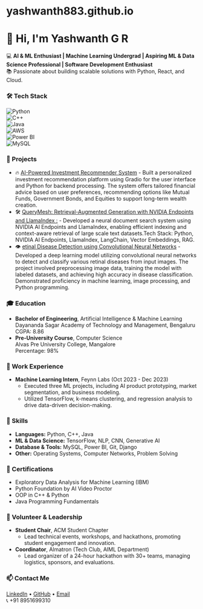 # yashwanth883.github.io
# 👋 Hi, I'm Yashwanth G R  
💻 **AI & ML Enthusiast | Machine Learning Undergrad | Aspiring ML & Data Science Professional | Software Development Enthusiast**  
📚 Passionate about building scalable solutions with Python, React, and Cloud.


### 🛠️ Tech Stack  
![Python](https://img.shields.io/badge/-Python-blue?style=flat-square&logo=python)  
![C++](https://img.shields.io/badge/-C++-blue?style=flat-square&logo=cplusplus)  
![Java](https://img.shields.io/badge/-Java-red?style=flat-square&logo=java)  
![AWS](https://img.shields.io/badge/-AWS-orange?style=flat-square&logo=amazon-aws)  
![Power BI](https://img.shields.io/badge/-Power%20BI-yellow?style=flat-square&logo=powerbi)  
![MySQL](https://img.shields.io/badge/-MySQL-blue?style=flat-square&logo=mysql)  

### 🚀 Projects
- 🔥 [AI-Powered Investment Recommender System](https://github.com/yashwanth883/finance-recommender) - Built a personalized investment recommendation platform using Gradio for the user interface and Python for backend 
processing. The system offers tailored financial advice based on user preferences, recommending options like Mutual Funds, 
Government Bonds, and Equities to support long-term wealth creation.    
- 🛠️ [QueryMesh: Retrieval-Augmented Generation with NVIDIA Endpoints and LlamaIndex :](https://github.com/yashwanth883/querymesh) - Developed a neural document 
search system using NVIDIA AI Endpoints and LlamaIndex, enabling efficient indexing and context-aware retrieval of large
scale text datasets.Tech Stack: Python, NVIDIA AI Endpoints, LlamaIndex, LangChain, Vector Embeddings, RAG. 
- 👁️ [etinal Disease Detection using Convolutional Neural Networks](https://github.com/yashwanth883/retinal-disease-detection) - Developed a deep learning model utilizing convolutional neural networks to detect and classify various retinal diseases from input images. The project 
involved preprocessing image data, training the model with labeled datasets, and achieving high accuracy in disease classification. Demonstrated 
proficiency in machine learning, image processing, and Python programming.  

### 🎓 Education  
- **Bachelor of Engineering**, Artificial Intelligence & Machine Learning  
  Dayananda Sagar Academy of Technology and Management, Bengaluru  
  CGPA: 8.86  
- **Pre-University Course**, Computer Science  
  Alvas Pre University College, Mangalore  
  Percentage: 98%  

### 💼 Work Experience  
- **Machine Learning Intern**, Feynn Labs (Oct 2023 - Dec 2023)  
  - Executed three ML projects, including AI product prototyping, market segmentation, and business modeling.  
  - Utilized TensorFlow, k-means clustering, and regression analysis to drive data-driven decision-making.  

### 🎯 Skills  
- **Languages:** Python, C++, Java  
- **ML & Data Science:** TensorFlow, NLP, CNN, Generative AI  
- **Database & Tools:** MySQL, Power BI, Git, Django  
- **Other:** Operating Systems, Computer Networks, Problem Solving  

### 📜 Certifications  
- Exploratory Data Analysis for Machine Learning (IBM)  
- Python Foundation by AI Video Proctor  
- OOP in C++ & Python  
- Java Programming Fundamentals  

### 👥 Volunteer & Leadership  
- **Student Chair**, ACM Student Chapter  
  - Lead technical events, workshops, and hackathons, promoting student engagement and innovation.  
- **Coordinator**, Almatron (Tech Club, AIML Department)  
  - Lead organizer of a 24-hour hackathon with 30+ teams, managing logistics, sponsors, and evaluations.  

### 📫 Contact Me  
[LinkedIn](https://linkedin.com/in/yashwanth-g-r-710718228) • [GitHub](https://github.com/yashwanth883) • [Email](mailto:yashwanth2003gr@gmail.com)  
📞 +91 8951699310
